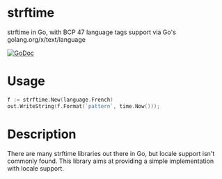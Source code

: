 # strftime

strftime in Go, with BCP 47 language tags support via Go's golang.org/x/text/language

[![GoDoc](https://godoc.org/github.com/MagicalTux/strftime?status.svg)](https://godoc.org/github.com/MagicalTux/strftime)

# Usage

```go
f := strftime.New(language.French)
out.WriteString(f.Format(`pattern`, time.Now()));
```

# Description

There are many strftime libraries out there in Go, but locale support isn't commonly found. This library aims at providing a simple implementation with locale support.
